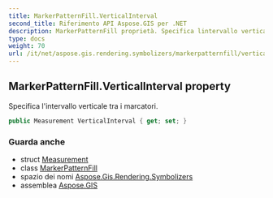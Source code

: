```yaml
---
title: MarkerPatternFill.VerticalInterval
second_title: Riferimento API Aspose.GIS per .NET
description: MarkerPatternFill proprietà. Specifica lintervallo verticale tra i marcatori.
type: docs
weight: 70
url: /it/net/aspose.gis.rendering.symbolizers/markerpatternfill/verticalinterval/
---
```

## MarkerPatternFill.VerticalInterval property

Specifica l'intervallo verticale tra i marcatori.

```csharp
public Measurement VerticalInterval { get; set; }
```

### Guarda anche

* struct [Measurement](../../../aspose.gis.rendering/measurement/)
* class [MarkerPatternFill](../)
* spazio dei nomi [Aspose.Gis.Rendering.Symbolizers](../../markerpatternfill/)
* assemblea [Aspose.GIS](../../../)



